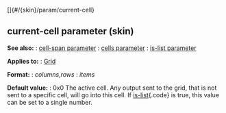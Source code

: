 []{#/{skin}/param/current-cell}
  ## current-cell parameter (skin)
  **See also:**
  :   [cell-span parameter](ref/%7Bskin%7D/param/cell-span)
  :   [cells parameter](ref/%7Bskin%7D/param/cells)
  :   [is-list parameter](ref/%7Bskin%7D/param/is-list)
  <!-- -->
  **Applies to:**
  :   [Grid](ref/%7Bskin%7D/control/grid)
  <!-- -->
  **Format:**
  :   *columns*,*rows*
  :   *items*
  <!-- -->
  **Default value:**
  :   0x0
  The active cell. Any output sent to the grid, that is not sent to a
  specific cell, will go into this cell.
  If [is-list](ref/%7Bskin%7D/param/is-list){.code} is true, this value can
  be set to a single number.